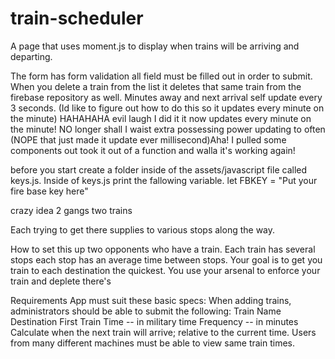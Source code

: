 # train-scheduler
A page that uses moment.js to display when trains will be arriving and departing.

The form has form validation all field must be filled out in order to submit. 
When you delete a train from the list it deletes that same train from the firebase repository as well.
Minutes away and next arrival self update every 3 seconds. (Id like to figure out how to do this so it updates every minute on the minute)
HAHAHAHA evil laugh I did it it now updates every minute on the minute! NO longer shall I waist extra possessing power updating to often
(NOPE that just made it update ever millisecond)Aha! I pulled some components out took it out of a function and walla it's working again!


before you start create a folder inside of the assets/javascript file called keys.js.
Inside of keys.js print the fallowing variable.
    let FBKEY = "Put your fire base key here" 

crazy idea 2 gangs two trains 

Each trying to get there supplies to various stops along the way. 

How to set this up two opponents who have a train. Each train has several stops each stop has an average time between stops. Your goal is to get you train to each destination the quickest. You use your arsenal to enforce your train and deplete there's 


Requirements
App must suit these basic specs:
When adding trains, administrators should be able to submit the following:
Train Name
Destination
First Train Time -- in military time
Frequency -- in minutes
Calculate when the next train will arrive; relative to the current time.
Users from many different machines must be able to view same train times.
